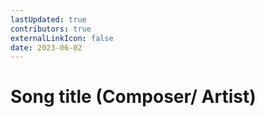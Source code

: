 ```yaml
---
lastUpdated: true
contributors: true
externalLinkIcon: false
date: 2023-06-02
---
```

# Song title (Composer/ Artist)